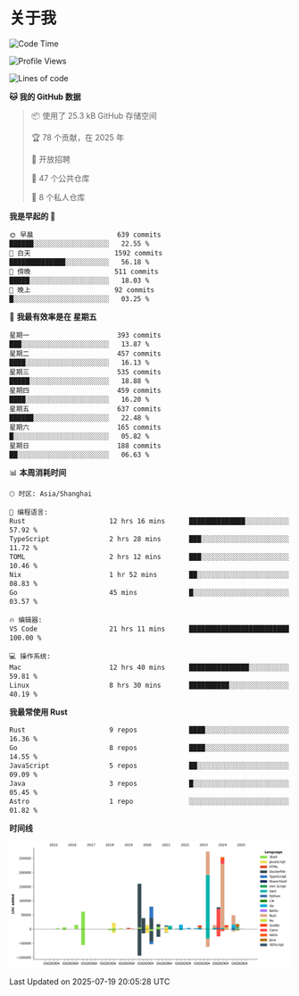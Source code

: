 # 关于我

<!--START_SECTION:waka-->
![Code Time](http://img.shields.io/badge/Code%20Time-3%2C974%20hrs%2045%20mins-blue)

![Profile Views](http://img.shields.io/badge/%E4%B8%AA%E4%BA%BA%E8%B5%84%E6%96%99%E8%A7%82%E7%9C%8B%E6%AC%A1%E6%95%B0-0-blue)

![Lines of code](https://img.shields.io/badge/%E4%BB%8E%E3%80%8CHello%20World%E3%80%8D%E8%B5%B7%E6%88%91%E5%B7%B2%E7%BB%8F%E5%86%99%E4%BA%86-1.2%20million%20%E8%A1%8C%E4%BB%A3%E7%A0%81-blue)

**🐱 我的 GitHub 数据** 

> 📦  使用了 25.3 kB GitHub 存储空间 
 > 
> 🏆 78 个贡献，在 2025 年
 > 
> 💼 开放招聘
 > 
> 📜 47 个公共仓库 
 > 
> 🔑 8 个私人仓库 
 > 
**我是早起的 🐤** 

```text
🌞 早晨                     639 commits         ██████░░░░░░░░░░░░░░░░░░░   22.55 % 
🌆 白天                     1592 commits        ██████████████░░░░░░░░░░░   56.18 % 
🌃 傍晚                     511 commits         █████░░░░░░░░░░░░░░░░░░░░   18.03 % 
🌙 晚上                     92 commits          █░░░░░░░░░░░░░░░░░░░░░░░░   03.25 % 
```
📅 **我最有效率是在 星期五** 

```text
星期一                      393 commits         ███░░░░░░░░░░░░░░░░░░░░░░   13.87 % 
星期二                      457 commits         ████░░░░░░░░░░░░░░░░░░░░░   16.13 % 
星期三                      535 commits         █████░░░░░░░░░░░░░░░░░░░░   18.88 % 
星期四                      459 commits         ████░░░░░░░░░░░░░░░░░░░░░   16.20 % 
星期五                      637 commits         ██████░░░░░░░░░░░░░░░░░░░   22.48 % 
星期六                      165 commits         █░░░░░░░░░░░░░░░░░░░░░░░░   05.82 % 
星期日                      188 commits         ██░░░░░░░░░░░░░░░░░░░░░░░   06.63 % 
```


📊 **本周消耗时间** 

```text
🕑︎ 时区: Asia/Shanghai

💬 编程语言: 
Rust                     12 hrs 16 mins      ██████████████░░░░░░░░░░░   57.92 % 
TypeScript               2 hrs 28 mins       ███░░░░░░░░░░░░░░░░░░░░░░   11.72 % 
TOML                     2 hrs 12 mins       ███░░░░░░░░░░░░░░░░░░░░░░   10.46 % 
Nix                      1 hr 52 mins        ██░░░░░░░░░░░░░░░░░░░░░░░   08.83 % 
Go                       45 mins             █░░░░░░░░░░░░░░░░░░░░░░░░   03.57 % 

🔥 编辑器: 
VS Code                  21 hrs 11 mins      █████████████████████████   100.00 % 

💻 操作系统: 
Mac                      12 hrs 40 mins      ███████████████░░░░░░░░░░   59.81 % 
Linux                    8 hrs 30 mins       ██████████░░░░░░░░░░░░░░░   40.19 % 
```

**我最常使用 Rust** 

```text
Rust                     9 repos             ████░░░░░░░░░░░░░░░░░░░░░   16.36 % 
Go                       8 repos             ████░░░░░░░░░░░░░░░░░░░░░   14.55 % 
JavaScript               5 repos             ██░░░░░░░░░░░░░░░░░░░░░░░   09.09 % 
Java                     3 repos             █░░░░░░░░░░░░░░░░░░░░░░░░   05.45 % 
Astro                    1 repo              ░░░░░░░░░░░░░░░░░░░░░░░░░   01.82 % 
```



**时间线**

![Lines of Code chart](https://raw.githubusercontent.com/catusax/catusax/master/assets/bar_graph.png)


 Last Updated on 2025-07-19 20:05:28 UTC
<!--END_SECTION:waka-->
